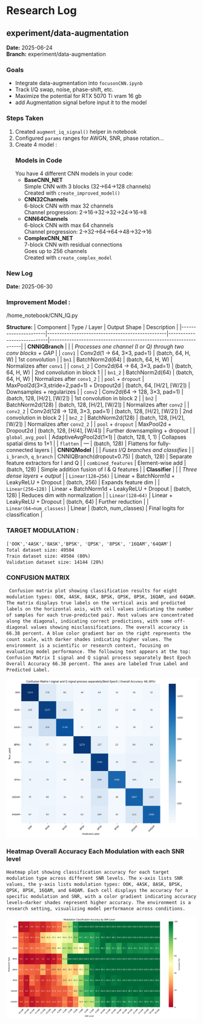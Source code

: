 # Research Log

## experiment/data-augmentation

**Date:** 2025-06-24  
**Branch:** experiment/data-augmentation

### Goals
- Integrate data-augmentation into `focusonCNN.ipynb`
- Track I/Q swap, noise, phase-shift, etc.
- Maximize the potential for RTX 5070 Ti vram 16 gb 
- add Augmentation signal before input it to the model 

### Steps Taken
1. Created `augment_iq_signal()` helper in notebook  
2. Configured `params` ranges for AWGN, SNR, phase rotation…  
3. Create 4 model : 
    ### Models in Code
    You have 4 different CNN models in your code:
    - **BaseCNN_NET**  
        Simple CNN with 3 blocks (32→64→128 channels)  
        Created with `create_improved_model()`
    - **CNN32Channels**  
        6-block CNN with max 32 channels  
        Channel progression: 2→16→32→32→24→16→8
    - **CNN64Channels**  
        6-block CNN with max 64 channels  
        Channel progression: 2→32→64→64→48→32→16
    - **ComplexCNN_NET**  
    7-block CNN with residual connections  
    Goes up to 256 channels  
    Created with `create_complex_model`

### New Log 

**Date:** 2025-06-30 

### Improvement Model : 
/home_notebook/CNN_IQ.py 

**Structure:** 
| Component            | Type / Layer                                   | Output Shape               | Description                                                      |
|----------------------|-------------------------------------------------|----------------------------|------------------------------------------------------------------|
| **CNNIQBranch**      |                                                 |                            | *Processes one channel (I or Q) through two conv blocks + GAP*   |
| `conv1`              | Conv2d(1 → 64, 3×3, pad=1)                      | (batch, 64, H, W)          | 1st convolution                                                 |
| `bn1`                | BatchNorm2d(64)                                 | (batch, 64, H, W)          | Normalizes after `conv1`                                        |
| `conv1_2`            | Conv2d(64 → 64, 3×3, pad=1)                     | (batch, 64, H, W)          | 2nd convolution in block 1                                      |
| `bn1_2`              | BatchNorm2d(64)                                 | (batch, 64, H, W)          | Normalizes after `conv1_2`                                      |
| `pool` + `dropout`   | MaxPool2d(3×3,stride=2,pad=1) + Dropout2d        | (batch, 64, ⌈H/2⌉, ⌈W/2⌉)   | Downsamples + regularizes                                       |
| `conv2`              | Conv2d(64 → 128, 3×3, pad=1)                    | (batch, 128, ⌈H/2⌉, ⌈W/2⌉) | 1st convolution in block 2                                       |
| `bn2`                | BatchNorm2d(128)                                | (batch, 128, ⌈H/2⌉, ⌈W/2⌉) | Normalizes after `conv2`                                        |
| `conv2_2`            | Conv2d(128 → 128, 3×3, pad=1)                   | (batch, 128, ⌈H/2⌉, ⌈W/2⌉) | 2nd convolution in block 2                                      |
| `bn2_2`              | BatchNorm2d(128)                                | (batch, 128, ⌈H/2⌉, ⌈W/2⌉) | Normalizes after `conv2_2`                                      |
| `pool` + `dropout`   | MaxPool2d + Dropout2d                           | (batch, 128, ⌈H/4⌉, ⌈W/4⌉) | Further downsampling + dropout                                  |
| `global_avg_pool`    | AdaptiveAvgPool2d(1×1)                          | (batch, 128, 1, 1)         | Collapses spatial dims to 1×1                                   |
| `flatten`            | —                                               | (batch, 128)               | Flattens for fully-connected layers                             |
| **CNNIQModel**       |                                                 |                            | *Fuses I/Q branches and classifies*                             |
| `i_branch`, `q_branch` | CNNIQBranch(dropout×0.75)                    | (batch, 128)               | Separate feature extractors for I and Q                         |
| `combined_features`  | Element-wise add                                 | (batch, 128)               | Simple addition fusion of I & Q features                        |
| **Classifier**       |                                                 |                            | *Three dense layers + output*                                   |
| `Linear(128→256)`    | Linear + BatchNorm1d + LeakyReLU + Dropout       | (batch, 256)               | Expands feature dim                                            |
| `Linear(256→128)`    | Linear + BatchNorm1d + LeakyReLU + Dropout       | (batch, 128)               | Reduces dim with normalization                                  |
| `Linear(128→64)`     | Linear + LeakyReLU + Dropout                     | (batch, 64)                | Further reduction                                              |
| `Linear(64→num_classes)` | Linear                                     | (batch, num_classes)       | Final logits for classification                                 |

### TARGET MODULATION : 
    ['OOK','4ASK','8ASK','BPSK', 'QPSK', '8PSK', '16QAM','64QAM']
    Total dataset size: 49504
    Train dataset size: 49504 (80%)
    Validation dataset size: 14144 (20%)

### CONFUSION MATRIX 
     Confusion matrix plot showing classification results for eight modulation types: OOK, 4ASK, 8ASK, BPSK, QPSK, 8PSK, 16QAM, and 64QAM. The matrix displays true labels on the vertical axis and predicted labels on the horizontal axis, with cell values indicating the number of samples for each true-predicted pair. Most values are concentrated along the diagonal, indicating correct predictions, with some off-diagonal values showing misclassifications. The overall accuracy is 66.38 percent. A blue color gradient bar on the right represents the count scale, with darker shades indicating higher values. The environment is a scientific or research context, focusing on evaluating model performance. The following text appears at the top: Confusion Matrix I signal and Q signal process separately Best Epoch Overall Accuracy 66.38 percent. The axes are labeled True Label and Predicted Label. 
![Confusion](./home_notebook/best_confusion_matrix.png)
### Heatmap Overall Accuracy Each Modulation with each SNR level 
    Heatmap plot showing classification accuracy for each target modulation type across different SNR levels. The x-axis lists SNR values, the y-axis lists modulation types: OOK, 4ASK, 8ASK, BPSK, QPSK, 8PSK, 16QAM, and 64QAM. Each cell displays the accuracy for a specific modulation and SNR, with a color gradient indicating accuracy levels—darker shades represent higher accuracy. The environment is a research setting, visualizing model performance across conditions.
![Heatmap](./home_notebook/modulation_snr_accuracy_heatm.png)
